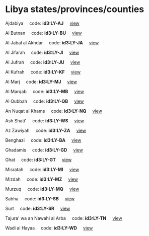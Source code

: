 # Libya states/provinces/counties
Ajdabiya&nbsp;&nbsp;&nbsp;&nbsp;&nbsp;code: **id3:LY-AJ**&nbsp;&nbsp;&nbsp;&nbsp;&nbsp;[view](../export/geojson/medium/id3/ly/aj.geojson)&nbsp;&nbsp;&nbsp;&nbsp;&nbsp;


Al Butnan&nbsp;&nbsp;&nbsp;&nbsp;&nbsp;code: **id3:LY-BU**&nbsp;&nbsp;&nbsp;&nbsp;&nbsp;[view](../export/geojson/medium/id3/ly/bu.geojson)&nbsp;&nbsp;&nbsp;&nbsp;&nbsp;


Al Jabal al Akhdar&nbsp;&nbsp;&nbsp;&nbsp;&nbsp;code: **id3:LY-JA**&nbsp;&nbsp;&nbsp;&nbsp;&nbsp;[view](../export/geojson/medium/id3/ly/ja.geojson)&nbsp;&nbsp;&nbsp;&nbsp;&nbsp;


Al Jifarah&nbsp;&nbsp;&nbsp;&nbsp;&nbsp;code: **id3:LY-JI**&nbsp;&nbsp;&nbsp;&nbsp;&nbsp;[view](../export/geojson/medium/id3/ly/ji.geojson)&nbsp;&nbsp;&nbsp;&nbsp;&nbsp;


Al Jufrah&nbsp;&nbsp;&nbsp;&nbsp;&nbsp;code: **id3:LY-JU**&nbsp;&nbsp;&nbsp;&nbsp;&nbsp;[view](../export/geojson/medium/id3/ly/ju.geojson)&nbsp;&nbsp;&nbsp;&nbsp;&nbsp;


Al Kufrah&nbsp;&nbsp;&nbsp;&nbsp;&nbsp;code: **id3:LY-KF**&nbsp;&nbsp;&nbsp;&nbsp;&nbsp;[view](../export/geojson/medium/id3/ly/kf.geojson)&nbsp;&nbsp;&nbsp;&nbsp;&nbsp;


Al Marj&nbsp;&nbsp;&nbsp;&nbsp;&nbsp;code: **id3:LY-MJ**&nbsp;&nbsp;&nbsp;&nbsp;&nbsp;[view](../export/geojson/medium/id3/ly/mj.geojson)&nbsp;&nbsp;&nbsp;&nbsp;&nbsp;


Al Marqab&nbsp;&nbsp;&nbsp;&nbsp;&nbsp;code: **id3:LY-MB**&nbsp;&nbsp;&nbsp;&nbsp;&nbsp;[view](../export/geojson/medium/id3/ly/mb.geojson)&nbsp;&nbsp;&nbsp;&nbsp;&nbsp;


Al Qubbah&nbsp;&nbsp;&nbsp;&nbsp;&nbsp;code: **id3:LY-QB**&nbsp;&nbsp;&nbsp;&nbsp;&nbsp;[view](../export/geojson/medium/id3/ly/qb.geojson)&nbsp;&nbsp;&nbsp;&nbsp;&nbsp;


An Nuqat al Khams&nbsp;&nbsp;&nbsp;&nbsp;&nbsp;code: **id3:LY-NQ**&nbsp;&nbsp;&nbsp;&nbsp;&nbsp;[view](../export/geojson/medium/id3/ly/nq.geojson)&nbsp;&nbsp;&nbsp;&nbsp;&nbsp;


Ash Shati'&nbsp;&nbsp;&nbsp;&nbsp;&nbsp;code: **id3:LY-WS**&nbsp;&nbsp;&nbsp;&nbsp;&nbsp;[view](../export/geojson/medium/id3/ly/ws.geojson)&nbsp;&nbsp;&nbsp;&nbsp;&nbsp;


Az Zawiyah&nbsp;&nbsp;&nbsp;&nbsp;&nbsp;code: **id3:LY-ZA**&nbsp;&nbsp;&nbsp;&nbsp;&nbsp;[view](../export/geojson/medium/id3/ly/za.geojson)&nbsp;&nbsp;&nbsp;&nbsp;&nbsp;


Benghazi&nbsp;&nbsp;&nbsp;&nbsp;&nbsp;code: **id3:LY-BA**&nbsp;&nbsp;&nbsp;&nbsp;&nbsp;[view](../export/geojson/medium/id3/ly/ba.geojson)&nbsp;&nbsp;&nbsp;&nbsp;&nbsp;


Ghadamis&nbsp;&nbsp;&nbsp;&nbsp;&nbsp;code: **id3:LY-GD**&nbsp;&nbsp;&nbsp;&nbsp;&nbsp;[view](../export/geojson/medium/id3/ly/gd.geojson)&nbsp;&nbsp;&nbsp;&nbsp;&nbsp;


Ghat&nbsp;&nbsp;&nbsp;&nbsp;&nbsp;code: **id3:LY-GT**&nbsp;&nbsp;&nbsp;&nbsp;&nbsp;[view](../export/geojson/medium/id3/ly/gt.geojson)&nbsp;&nbsp;&nbsp;&nbsp;&nbsp;


Misratah&nbsp;&nbsp;&nbsp;&nbsp;&nbsp;code: **id3:LY-MI**&nbsp;&nbsp;&nbsp;&nbsp;&nbsp;[view](../export/geojson/medium/id3/ly/mi.geojson)&nbsp;&nbsp;&nbsp;&nbsp;&nbsp;


Mizdah&nbsp;&nbsp;&nbsp;&nbsp;&nbsp;code: **id3:LY-MZ**&nbsp;&nbsp;&nbsp;&nbsp;&nbsp;[view](../export/geojson/medium/id3/ly/mz.geojson)&nbsp;&nbsp;&nbsp;&nbsp;&nbsp;


Murzuq&nbsp;&nbsp;&nbsp;&nbsp;&nbsp;code: **id3:LY-MQ**&nbsp;&nbsp;&nbsp;&nbsp;&nbsp;[view](../export/geojson/medium/id3/ly/mq.geojson)&nbsp;&nbsp;&nbsp;&nbsp;&nbsp;


Sabha&nbsp;&nbsp;&nbsp;&nbsp;&nbsp;code: **id3:LY-SB**&nbsp;&nbsp;&nbsp;&nbsp;&nbsp;[view](../export/geojson/medium/id3/ly/sb.geojson)&nbsp;&nbsp;&nbsp;&nbsp;&nbsp;


Surt&nbsp;&nbsp;&nbsp;&nbsp;&nbsp;code: **id3:LY-SR**&nbsp;&nbsp;&nbsp;&nbsp;&nbsp;[view](../export/geojson/medium/id3/ly/sr.geojson)&nbsp;&nbsp;&nbsp;&nbsp;&nbsp;


Tajura' wa an Nawahi al Arba&nbsp;&nbsp;&nbsp;&nbsp;&nbsp;code: **id3:LY-TN**&nbsp;&nbsp;&nbsp;&nbsp;&nbsp;[view](../export/geojson/medium/id3/ly/tn.geojson)&nbsp;&nbsp;&nbsp;&nbsp;&nbsp;


Wadi al Hayaa&nbsp;&nbsp;&nbsp;&nbsp;&nbsp;code: **id3:LY-WD**&nbsp;&nbsp;&nbsp;&nbsp;&nbsp;[view](../export/geojson/medium/id3/ly/wd.geojson)&nbsp;&nbsp;&nbsp;&nbsp;&nbsp;

